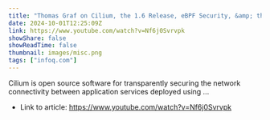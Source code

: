 ```yaml
---
title: "Thomas Graf on Cilium, the 1.6 Release, eBPF Security, &amp; the Road Ahead"
date: 2024-10-01T12:25:09Z
link: https://www.youtube.com/watch?v=Nf6j0Svrvpk
showShare: false
showReadTime: false
thumbnail: images/misc.png
tags: ["infoq.com"]
---
```

Cilium is open source software for transparently securing the network connectivity between application services deployed using ...

- Link to article: https://www.youtube.com/watch?v=Nf6j0Svrvpk